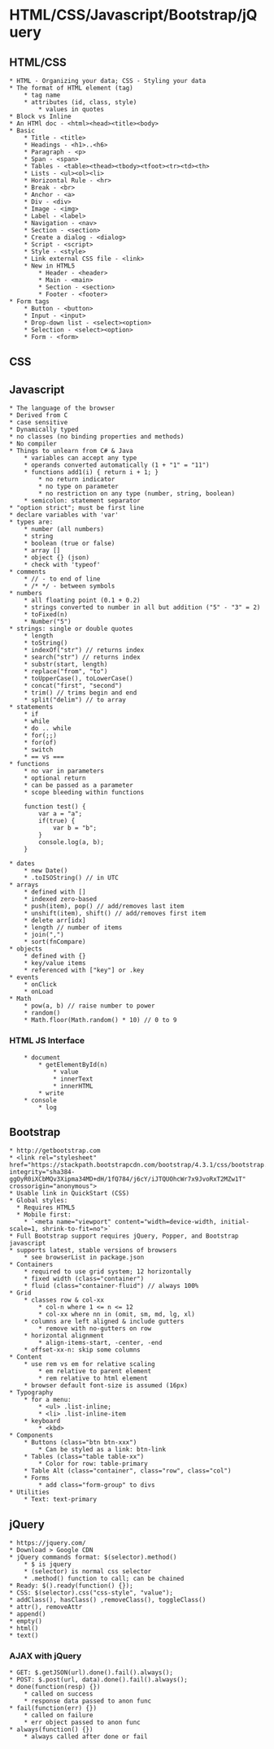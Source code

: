 # HTML/CSS/Javascript/Bootstrap/jQuery
## HTML/CSS
    * HTML - Organizing your data; CSS - Styling your data
    * The format of HTML element (tag)
        * tag name
        * attributes (id, class, style)
            * values in quotes
    * Block vs Inline
    * An HTMl doc - <html><head><title><body>
    * Basic
        * Title - <title>
        * Headings - <h1>..<h6>
        * Paragraph - <p>
        * Span - <span>
        * Tables - <table><thead><tbody><tfoot><tr><td><th>
        * Lists - <ul><ol><li>
        * Horizontal Rule - <hr>
        * Break - <br>
        * Anchor - <a>
        * Div - <div>
        * Image - <img>
        * Label - <label>
        * Navigation - <nav>
        * Section - <section>
        * Create a dialog - <dialog>
        * Script - <script>
        * Style - <style>
        * Link external CSS file - <link>
        * New in HTML5
            * Header - <header>
            * Main - <main>
            * Section - <section>
            * Footer - <footer>
    * Form tags
        * Button - <button>
        * Input - <input>
        * Drop-down list - <select><option>
        * Selection - <select><option>
        * Form - <form>

## CSS

## Javascript
    * The language of the browser
    * Derived from C
    * case sensitive
    * Dynamically typed
    * no classes (no binding properties and methods)
    * No compiler
    * Things to unlearn from C# & Java
        * variables can accept any type
        * operands converted automatically (1 + "1" = "11")
        * functions add1(i) { return i + 1; }
            * no return indicator
            * no type on parameter
            * no restriction on any type (number, string, boolean)
        * semicolon: statement separator
    * "option strict"; must be first line
    * declare variables with 'var'
    * types are:
        * number (all numbers)
        * string
        * boolean (true or false)
        * array []
        * object {} (json)
        * check with 'typeof'
    * comments
        * // - to end of line
        * /* */ - between symbols
    * numbers
        * all floating point (0.1 + 0.2)
        * strings converted to number in all but addition ("5" - "3" = 2)
        * toFixed(n)
        * Number("5")
    * strings: single or double quotes
        * length
        * toString()
        * indexOf("str") // returns index
        * search("str") // returns index
        * substr(start, length)
        * replace("from", "to")
        * toUpperCase(), toLowerCase()
        * concat("first", "second")
        * trim() // trims begin and end
        * split("delim") // to array
    * statements
        * if
        * while
        * do .. while
        * for(;;)
        * for(of)
        * switch
        * == vs ===
    * functions
        * no var in parameters
        * optional return
        * can be passed as a parameter
        * scope bleeding within functions
```
    function test() {
        var a = "a";
        if(true) {
            var b = "b";
        }
        console.log(a, b);
    }
```
    * dates
        * new Date()
        * .toISOString() // in UTC
    * arrays
        * defined with []
        * indexed zero-based
        * push(item), pop() // add/removes last item
        * unshift(item), shift() // add/removes first item
        * delete arr[idx]
        * length // number of items
        * join(",")
        * sort(fnCompare)
    * objects
        * defined with {}
        * key/value items
        * referenced with ["key"] or .key
    * events
        * onClick
        * onLoad
    * Math
        * pow(a, b) // raise number to power
        * random()
        * Math.floor(Math.random() * 10) // 0 to 9

### HTML JS Interface
        * document
            * getElementById(n)
                * value
                * innerText
                * innerHTML
            * write
        * console
            * log

## Bootstrap
    * http://getbootstrap.com
    * <link rel="stylesheet" href="https://stackpath.bootstrapcdn.com/bootstrap/4.3.1/css/bootstrap.min.css" integrity="sha384-ggOyR0iXCbMQv3Xipma34MD+dH/1fQ784/j6cY/iJTQUOhcWr7x9JvoRxT2MZw1T" crossorigin="anonymous">
    * Usable link in QuickStart (CSS)
    * Global styles:
      * Requires HTML5
      * Mobile first: 
        * `<meta name="viewport" content="width=device-width, initial-scale=1, shrink-to-fit=no">`
    * Full Bootstrap support requires jQuery, Popper, and Bootstrap javascript
    * supports latest, stable versions of browsers
        * see browserList in package.json
    * Containers 
        * required to use grid system; 12 horizontally
        * fixed width (class="container")
        * fluid (class="container-fluid") // always 100%
    * Grid
        * classes row & col-xx
            * col-n where 1 <= n <= 12
            * col-xx where nn in (omit, sm, md, lg, xl)
        * columns are left aligned & include gutters
            * remove with no-gutters on row
        * horizontal alignment
            * align-items-start, -center, -end
        * offset-xx-n: skip some columns
    * Content
        * use rem vs em for relative scaling
            * em relative to parent element
            * rem relative to html element
        * browser default font-size is assumed (16px)
    * Typography
        * for a menu:
            * <ul> .list-inline; 
            * <li> .list-inline-item
        * keyboard
            * <kbd>
    * Components
        * Buttons (class="btn btn-xxx")
            * Can be styled as a link: btn-link
        * Tables (class="table table-xx")
            * Color for row: table-primary
        * Table Alt (class="container", class="row", class="col")
        * Forms
            * add class="form-group" to divs
    * Utilities
        * Text: text-primary
        

## jQuery
    * https://jquery.com/
    * Download > Google CDN
    * jQuery commands format: $(selector).method()
        * $ is jquery
        * (selector) is normal css selector
        * .method() function to call; can be chained
    * Ready: $().ready(function() {});
    * CSS: $(selector).css("css-style", "value");
    * addClass(), hasClass() ,removeClass(), toggleClass()
    * attr(), removeAttr
    * append()
    * empty()
    * html()
    * text()
### AJAX with jQuery
    * GET: $.getJSON(url).done().fail().always();
    * POST: $.post(url, data).done().fail().always();
    * done(function(resp) {}) 
        * called on success 
        * response data passed to anon func
    * fail(function(err) {})
        * called on failure
        * err object passed to anon func
    * always(function() {})
        * always called after done or fail